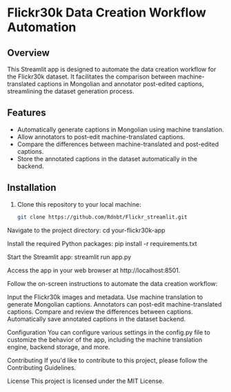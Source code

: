 # Flickr30k Data Creation Workflow Automation

## Overview
This Streamlit app is designed to automate the data creation workflow for the Flickr30k dataset. It facilitates the comparison between machine-translated captions in Mongolian and annotator post-edited captions, streamlining the dataset generation process.

## Features
- Automatically generate captions in Mongolian using machine translation.
- Allow annotators to post-edit machine-translated captions.
- Compare the differences between machine-translated and post-edited captions.
- Store the annotated captions in the dataset automatically in the backend.

## Installation
1. Clone this repository to your local machine:

   ```bash
   git clone https://github.com/Rdnbt/Flickr_streamlit.git
Navigate to the project directory:
cd your-flickr30k-app

Install the required Python packages:
pip install -r requirements.txt

Start the Streamlit app:
streamlit run app.py

Access the app in your web browser at http://localhost:8501.

Follow the on-screen instructions to automate the data creation workflow:

Input the Flickr30k images and metadata.
Use machine translation to generate Mongolian captions.
Annotators can post-edit machine-translated captions.
Compare and review the differences between captions.
Automatically save annotated captions in the dataset backend.

Configuration
You can configure various settings in the config.py file to customize the behavior of the app, including the machine translation engine, backend storage, and more.

Contributing
If you'd like to contribute to this project, please follow the Contributing Guidelines.

License
This project is licensed under the MIT License.


